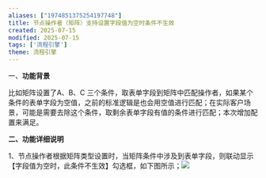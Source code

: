 ```yaml
---
aliases: ["1974851375254197748"]
title: 节点操作者（矩阵）支持设置字段值为空时条件不生效
created: 2025-07-15
modified: 2025-07-15
tags: ['流程引擎']
theme: 流程引擎
---
```


一、**功能背景**

比如矩阵设置了A、B、C 三个条件，取表单字段到矩阵中匹配操作者，如果某个条件的表单字段为空值，之前的标准逻辑是也会用空值进行匹配；在实际客户场景，可能是需要去除这个条件，取剩余表单字段有值的条件进行匹配；本次增加配置来满足。

**二、功能详细说明**

1、节点操作者根据矩阵类型设置时，当矩阵条件中涉及到表单字段，则联动显示【字段值为空时，此条件不生效】勾选框，如下图所示；![](https://myhelpdoc.oss-cn-heyuan.aliyuncs.com/mdimages/2ff3003ad194aa5c27ae7ec36718e503.jpg)

